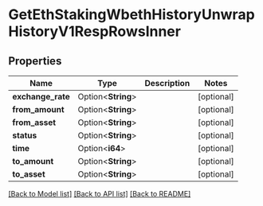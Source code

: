 # GetEthStakingWbethHistoryUnwrapHistoryV1RespRowsInner

## Properties

Name | Type | Description | Notes
------------ | ------------- | ------------- | -------------
**exchange_rate** | Option<**String**> |  | [optional]
**from_amount** | Option<**String**> |  | [optional]
**from_asset** | Option<**String**> |  | [optional]
**status** | Option<**String**> |  | [optional]
**time** | Option<**i64**> |  | [optional]
**to_amount** | Option<**String**> |  | [optional]
**to_asset** | Option<**String**> |  | [optional]

[[Back to Model list]](../README.md#documentation-for-models) [[Back to API list]](../README.md#documentation-for-api-endpoints) [[Back to README]](../README.md)


